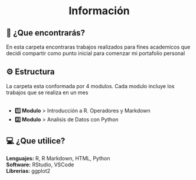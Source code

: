 <h1 align="center">Información</h1>
<h2>🤔 ¿Que encontrarás?</h2>
En esta carpeta encontraras trabajos realizados para fines academicos que decidi compartir como punto inicial para comenzar mi portafolio personal

<h2>⚙️ Estructura</h2>
La carpeta esta conformada por 4 modulos. Cada modulo incluye los trabajos que se realiza en un mes 
<br></br> 

- **1️⃣ Modulo** > Introducción a R. Operadores y Markdown
- **2️⃣ Modulo** > Analisis de Datos con Python

<h2>💻 ¿Que utilice?</h2>

**Lenguajes:** R, R Markdown, HTML, Python   
**Software:** RStudio, VSCode   
**Librerias:** ggplot2